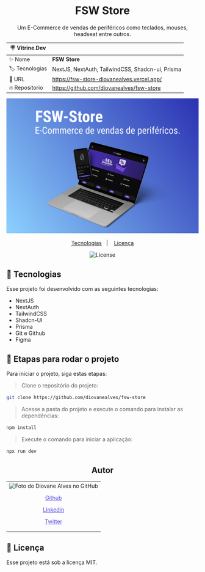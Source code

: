 <h1 align="center">FSW Store</h1>

<p align="center">Um E-Commerce de vendas de periféricos como teclados, mouses, headseat entre outros.</p>

| :placard: Vitrine.Dev |                                                                              |
| --------------------- | ---------------------------------------------------------------------------- |
| :sparkles: Nome       | **FSW Store**                                                                |
| :label: Tecnologias   | NextJS, NextAuth, TailwindCSS, Shadcn-ui, Prisma                             |
| :rocket: URL          | https://fsw-store-diovanealves.vercel.app/                                   |
| :fire: Repositorio    | https://github.com/diovanealves/fsw-store                                    |

![](./public/preview.jpg#vitrinedev)

<p align="center">
  <a href="#-tecnologias">Tecnologias</a>&nbsp;&nbsp;&nbsp;|&nbsp;&nbsp;&nbsp;
  <a href="#memo-licença">Licença</a>
</p>

<p align="center">
  <img alt="License" src="https://img.shields.io/static/v1?label=license&message=MIT&color=49AA26&labelColor=000000">
</p>


## 🚀 Tecnologias

Esse projeto foi desenvolvido com as seguintes tecnologias:

- NextJS
- NextAuth
- TailwindCSS
- Shadcn-UI
- Prisma
- Git e Github
- Figma

## 🚀 Etapas para rodar o projeto

Para iniciar o projeto, siga estas etapas:

> Clone o repositório do projeto:
```bash
git clone https://github.com/diovanealves/fsw-store
```

> Acesse a pasta do projeto e execute o comando para instalar as dependências:
```bash
npm install
```

> Execute o comando para iniciar a aplicação:
```bash
npx run dev
```

<h2 align="center">Autor</h2>
<table>
  <tr>
    <td>
        <img src="https://avatars.githubusercontent.com/u/87160050?v=4" width="100px;" alt="Foto do Diovane Alves no GitHub"/>
            <a href="https://github.com/diovanealves" style="color:#4f46e5" align="center">
                <p>Github</p>
            </a>
            <a href="https://www.linkedin.com/in/diovane-alves-de-oliveira-5320a0217/" style="color:#4f46e5" align="center">
                <p>Linkedin</p>
            </a>
            <a href="https://twitter.com/deluxyfps" style="color:#4f46e5" align="center">
                <p>Twitter</p>
            </a>
    </td>
  </tr>
</table>

## 📝 Licença

Esse projeto está sob a licença MIT.

